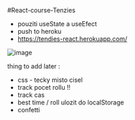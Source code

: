 #React-course-Tenzies

* pouziti useState a useEfect
* push to heroku
* https://tendies-react.herokuapp.com/

![image](https://user-images.githubusercontent.com/98749788/164979592-b4e6efcd-a1b6-43ae-a742-cf70c23f2c0c.png)





















thing to add later :

  * css - tecky misto cisel
  * track pocet rollu !!
  * track cas
  * best time / roll ulozit do localStorage
  * confetti
